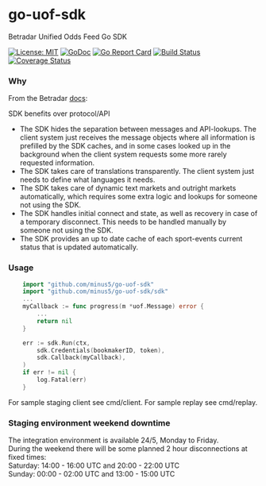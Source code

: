 # go-uof-sdk
Betradar Unified Odds Feed Go SDK

[![License: MIT](https://img.shields.io/badge/License-MIT-blue.svg)](https://opensource.org/licenses/MIT)
[![GoDoc](https://godoc.org/github.com/minus5/go-uof-sdk?status.svg)](https://godoc.org/github.com/minus5/go-uof-sdk) 
[![Go Report Card](https://goreportcard.com/badge/github.com/minus5/go-uof-sdk)](https://goreportcard.com/report/github.com/minus5/go-uof-sdk)
[![Build Status](https://travis-ci.com/minus5/go-uof-sdk.svg)](https://travis-ci.com/minus5/go-uof-sdk)
[![Coverage Status](https://coveralls.io/repos/github/minus5/go-uof-sdk/badge.svg?branch=master)](https://coveralls.io/github/minus5/go-uof-sdk?branch=master)

  

### Why

From the Betradar [docs](https://docs.betradar.com/display/BD/UOF+-+SDK): 

SDK benefits over protocol/API
 * The SDK hides the separation between messages and API-lookups. The client system just receives the message objects where all information is prefilled by the SDK caches, and in some cases looked up in the background when the client system requests some more rarely requested information.
 * The SDK takes care of translations transparently. The client system just needs to define what languages it needs.
 * The SDK takes care of dynamic text markets and outright markets automatically, which requires some extra logic and lookups for someone not using the SDK.
 * The SDK handles initial connect and state, as well as recovery in case of a temporary disconnect. This needs to be handled manually by someone not using the SDK.
 * The SDK provides an up to date cache of each sport-events current status that is updated automatically.

### Usage


```Go
    import "github.com/minus5/go-uof-sdk"
    import "github.com/minus5/go-uof-sdk/sdk"
    ...
    myCallback := func progress(m *uof.Message) error {
        ...
        return nil
    }

	err := sdk.Run(ctx,
		sdk.Credentials(bookmakerID, token),
		sdk.Callback(myCallback),
	)
	if err != nil {
		log.Fatal(err)
	}
```

For sample staging client see cmd/client.
For sample replay see cmd/replay.


### Staging environment weekend downtime

The integration environment is available 24/5, Monday to Friday.  
During the weekend there will be some planned 2 hour disconnections at fixed times:  
Saturday: 14:00 - 16:00 UTC and 20:00 - 22:00 UTC  
Sunday: 00:00 - 02:00 UTC and 13:00 - 15:00 UTC  
